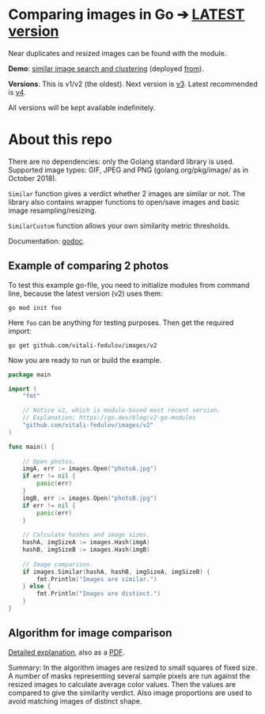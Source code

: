 # Comparing images in Go &#10132; [LATEST version](https://github.com/vitali-fedulov/images4)

Near duplicates and resized images can be found with the module.

**Demo**: [similar image search and clustering](https://vitali-fedulov.github.io/similar.pictures/) (deployed [from](https://github.com/vitali-fedulov/similar.pictures)).

**Versions**: This is v1/v2 (the oldest). Next version is [v3](https://github.com/vitali-fedulov/images3). Latest recommended is [v4](https://github.com/vitali-fedulov/images4).

All versions will be kept available indefinitely.

# About this repo

There are no dependencies: only the Golang standard library is used. Supported image types: GIF, JPEG and PNG (golang.org/pkg/image/ as in October 2018).

`Similar` function gives a verdict whether 2 images are similar or not. The library also contains wrapper functions to open/save images and basic image resampling/resizing.

`SimilarCustom` function allows your own similarity metric thresholds.

Documentation: [godoc](https://pkg.go.dev/github.com/vitali-fedulov/images/v2).

## Example of comparing 2 photos

To test this example go-file, you need to initialize modules from command line, because the latest version (v2) uses them:

`go mod init foo`

Here `foo` can be anything for testing purposes. Then get the required import:

`go get github.com/vitali-fedulov/images/v2`

Now you are ready to run or build the example.

```go
package main

import (
	"fmt"

	// Notice v2, which is module-based most recent version.
	// Explanation: https://go.dev/blog/v2-go-modules
	"github.com/vitali-fedulov/images/v2"
)

func main() {
	
	// Open photos.
	imgA, err := images.Open("photoA.jpg")
	if err != nil {
		panic(err)
	}
	imgB, err := images.Open("photoB.jpg")
	if err != nil {
		panic(err)
	}
	
	// Calculate hashes and image sizes.
	hashA, imgSizeA := images.Hash(imgA)
	hashB, imgSizeB := images.Hash(imgB)
	
	// Image comparison.
	if images.Similar(hashA, hashB, imgSizeA, imgSizeB) {
		fmt.Println("Images are similar.")
	} else {
		fmt.Println("Images are distinct.")
	}
}
```

## Algorithm for image comparison

[Detailed explanation](https://vitali-fedulov.github.io/similar.pictures/algorithm-for-perceptual-image-comparison.html), also as a [PDF](https://github.com/vitali-fedulov/research/blob/main/Algorithm%20for%20perceptual%20image%20comparison%20OLD.pdf).

Summary: In the algorithm images are resized to small squares of fixed size.
A number of masks representing several sample pixels are run against the resized
images to calculate average color values. Then the values are compared to
give the similarity verdict. Also image proportions are used to avoid matching
images of distinct shape.
